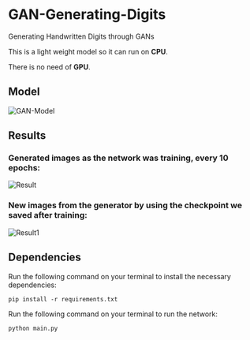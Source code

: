 # GAN-Generating-Digits
Generating Handwritten Digits through GANs

This is a light weight model so it can run on **CPU**. 

There is no need of **GPU**.

## Model
![GAN-Model](https://cloud.githubusercontent.com/assets/24938377/26761929/22a1ba9e-4956-11e7-84ba-a404162771af.png)

## Results
### Generated images as the network was training, every 10 epochs:
![Result](https://cloud.githubusercontent.com/assets/24938377/26761911/f0185088-4955-11e7-9ddc-a07c2718965a.png)

### New images from the generator by using the checkpoint we saved after training:
![Result1](https://cloud.githubusercontent.com/assets/24938377/26761950/7fd7e06c-4956-11e7-8873-f64a3c543748.png)

## Dependencies
Run the following command on your terminal to install the necessary dependencies:

`pip install -r requirements.txt`

Run the following command on your terminal to run the network:

`python main.py`
